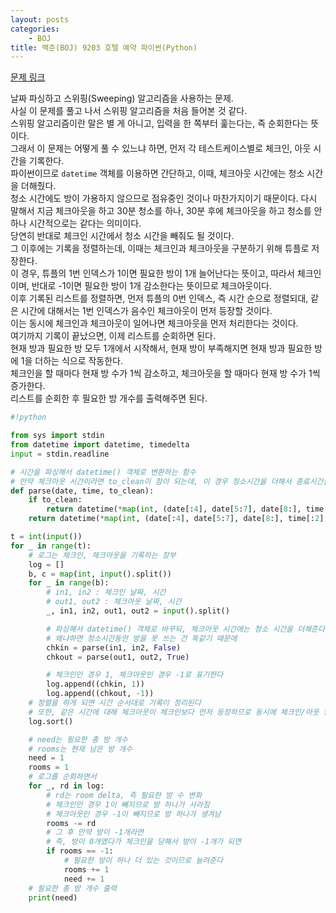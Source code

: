 ```yaml
---
layout: posts
categories:
    - BOJ
title: 백준(BOJ) 9203 호텔 예약 파이썬(Python)
---
```


[문제 링크](https://www.acmicpc.net/problem/9203)

날짜 파싱하고 스위핑(Sweeping) 알고리즘을 사용하는 문제.  
사실 이 문제를 풀고 나서 스위핑 알고리즘을 처음 들어본 것 같다.  
스위핑 알고리즘이란 말은 별 게 아니고, 입력을 한 쪽부터 훑는다는, 즉 순회한다는 뜻이다.  
그래서 이 문제는 어떻게 풀 수 있느냐 하면, 먼저 각 테스트케이스별로 체크인, 아웃 시간을 기록한다.  
파이썬이므로 `datetime` 객체를 이용하면 간단하고, 이때, 체크아웃 시간에는 청소 시간을 더해줬다.  
청소 시간에도 방이 가용하지 않으므로 점유중인 것이나 마찬가지이기 때문이다. 다시 말해서 지금 체크아웃을 하고 30분 청소를 하나, 30분 후에 체크아웃을 하고 청소를 안 하나 시간적으로는 같다는 의미이다.  
당연히 반대로 체크인 시간에서 청소 시간을 빼줘도 될 것이다.  
그 이후에는 기록을 정렬하는데, 이때는 체크인과 체크아웃을 구분하기 위해 튜플로 저장한다.  
이 경우, 튜플의 1번 인덱스가 1이면 필요한 방이 1개 늘어난다는 뜻이고, 따라서 체크인이며, 반대로 -1이면 필요한 방이 1개 감소한다는 뜻이므로 체크아웃이다.  
이후 기록된 리스트를 정렬하면, 먼저 튜플의 0번 인덱스, 즉 시간 순으로 정렬되대, 같은 시간에 대해서는 1번 인덱스가 음수인 체크아웃이 먼저 등장할 것이다.  
이는 동시에 체크인과 체크아웃이 일어나면 체크아웃을 먼저 처리한다는 것이다.  
여기까지 기록이 끝났으면, 이제 리스트를 순회하면 된다.  
현재 방과 필요한 방 모두 1개에서 시작해서, 현재 방이 부족해지면 현재 방과 필요한 방에 1을 더하는 식으로 작동한다.  
체크인을 할 때마다 현재 방 수가 1씩 감소하고, 체크아웃을 할 때마다 현재 방 수가 1씩 증가한다.  
리스트를 순회한 후 필요한 방 개수를 출력해주면 된다.  


```python
#!python

from sys import stdin
from datetime import datetime, timedelta
input = stdin.readline

# 시간을 파싱해서 datetime() 객체로 변환하는 함수
# 만약 체크아웃 시간이라면 to_clean이 참이 되는데, 이 경우 청소시간을 더해서 종료시간을 정해준다
def parse(date, time, to_clean):
    if to_clean:
        return datetime(*map(int, (date[:4], date[5:7], date[8:], time[:2], time[3:]))) + timedelta(minutes=c)
    return datetime(*map(int, (date[:4], date[5:7], date[8:], time[:2], time[3:])))

t = int(input())
for _ in range(t):
    # 로그는 체크인, 체크아웃을 기록하는 장부
    log = []
    b, c = map(int, input().split())
    for _ in range(b):
        # in1, in2 : 체크인 날짜, 시간
        # out1, out2 : 체크아웃 날짜, 시간
        _, in1, in2, out1, out2 = input().split()

        # 파싱해서 datetime() 객체로 바꾸되, 체크아웃 시간에는 청소 시간을 더해준다
        # 왜냐하면 청소시간동안 방을 못 쓰는 건 똑같기 때문에
        chkin = parse(in1, in2, False)
        chkout = parse(out1, out2, True)

        # 체크인인 경우 1, 체크아웃인 경우 -1로 표기한다
        log.append((chkin, 1))
        log.append((chkout, -1))
    # 정렬을 하게 되면 시간 순서대로 기록이 정리된다
    # 또한, 같은 시간에 대해 체크아웃이 체크인보다 먼저 등장하므로 동시에 체크인/아웃 한 경우 방 개수가 알맞게 계산된다
    log.sort()

    # need는 필요한 총 방 개수
    # rooms는 현재 남은 방 개수
    need = 1
    rooms = 1
    # 로그를 순회하면서
    for _, rd in log:
        # rd는 room delta, 즉 필요한 방 수 변화
        # 체크인인 경우 1이 빼지므로 방 하나가 사라짐
        # 체크아웃인 경우 -1이 빼지므로 방 하나가 생겨남
        rooms -= rd
        # 그 후 만약 방이 -1개라면
        # 즉, 방이 0개였다가 체크인을 당해서 방이 -1개가 되면
        if rooms == -1:
            # 필요한 방이 하나 더 있는 것이므로 늘려준다
            rooms += 1
            need += 1
    # 필요한 총 방 개수 출력
    print(need)

```
